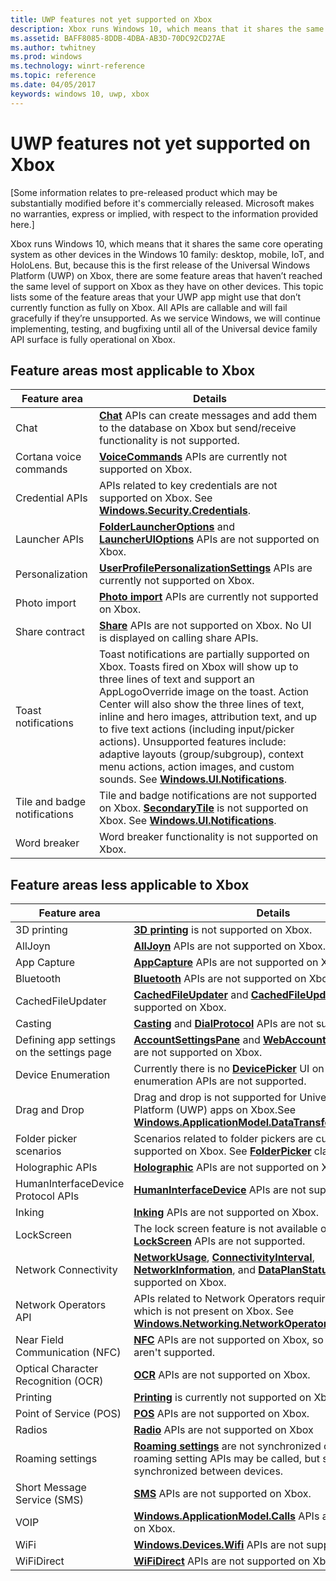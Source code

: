 ```yaml
---
title: UWP features not yet supported on Xbox
description: Xbox runs Windows 10, which means that it shares the same core operating system as other devices in the Windows 10 family desktop, mobile, and HoloLens.
ms.assetid: BAFF8085-8DDB-4DBA-AB3D-70DC92CD27AE
ms.author: twhitney
ms.prod: windows
ms.technology: winrt-reference
ms.topic: reference
ms.date: 04/05/2017
keywords: windows 10, uwp, xbox
---
```


# UWP features not yet supported on Xbox

\[Some information relates to pre-released product which may be substantially modified before it's commercially released. Microsoft makes no warranties, express or implied, with respect to the information provided here.\]

Xbox runs Windows 10, which means that it shares the same core operating system as other devices in the Windows 10 family: desktop, mobile, IoT, and HoloLens. But, because this is the first release of the Universal Windows Platform (UWP) on Xbox, there are some feature areas that haven’t reached the same level of support on Xbox as they have on other devices. This topic lists some of the feature areas that your UWP app might use that don’t currently function as fully on Xbox. All APIs are callable and will fail gracefully if they’re unsupported. As we service Windows, we will continue implementing, testing, and bugfixing until all of the Universal device family API surface is fully operational on Xbox.

## Feature areas most applicable to Xbox

| Feature area            | Details  |
|-------------------------|------------------------------------------------------------------------------------------------------------------------------------------------------------------------------------|
| Chat                    | [**Chat**](https://msdn.microsoft.com/library/windows/apps/dn642321) APIs can create messages and add them to the database on Xbox but send/receive functionality is not supported.|
| Cortana voice commands  | [**VoiceCommands**](https://msdn.microsoft.com/library/windows/apps/dn706594) APIs are currently not supported on Xbox. |
| Credential APIs         | APIs related to key credentials are not supported on Xbox. See [**Windows.Security.Credentials**](https://msdn.microsoft.com/library/windows/apps/br227089).  |
| Launcher APIs           | [**FolderLauncherOptions**](https://msdn.microsoft.com/library/windows/apps/dn889612) and [**LauncherUIOptions**](https://msdn.microsoft.com/library/windows/apps/hh701448) APIs are not supported on Xbox. |
| Personalization         | [**UserProfilePersonalizationSettings**](https://msdn.microsoft.com/library/windows/apps/mt244354) APIs are currently not supported on Xbox. |
| Photo import            | [**Photo import**](https://msdn.microsoft.com/library/windows/apps/mt188534) APIs are currently not supported on Xbox. |
| Share contract          | [**Share**](https://msdn.microsoft.com/library/windows/apps/br205989) APIs are not supported on Xbox. No UI is displayed on calling share APIs. |
| Toast notifications     | Toast notifications are partially supported on Xbox. Toasts fired on Xbox will show up to three lines of text and support an AppLogoOverride image on the toast. Action Center will also show the three lines of text, inline and hero images, attribution text, and up to five text actions (including input/picker actions). Unsupported features include: adaptive layouts (group/subgroup), context menu actions, action images, and custom sounds. See [**Windows.UI.Notifications**](https://msdn.microsoft.com/library/windows/apps/br208661). |
| Tile and badge notifications | Tile and badge notifications are not supported on Xbox. [**SecondaryTile**](https://msdn.microsoft.com/library/windows/apps/br242183) is not supported on Xbox. See [**Windows.UI.Notifications**](https://msdn.microsoft.com/library/windows/apps/br208661).|
| Word breaker                 | Word breaker functionality is not supported on Xbox. |

## Feature areas less applicable to Xbox

| Feature area  | Details  |
|---------------|----------|
| 3D printing                                | [**3D printing**](https://msdn.microsoft.com/library/windows/apps/dn706164) is not supported on Xbox.|
| AllJoyn                                    | [**AllJoyn**](https://msdn.microsoft.com/library/windows/apps/dn894971) APIs are not supported on Xbox. |
| App Capture                                | [**AppCapture**](https://msdn.microsoft.com/library/windows/apps/mt608892) APIs are not supported on Xbox. |
| Bluetooth                                  | [**Bluetooth**](https://msdn.microsoft.com/library/windows/apps/dn263413) APIs are not supported on Xbox. |
| CachedFileUpdater                          | [**CachedFileUpdater**](https://msdn.microsoft.com/library/windows/apps/hh747793) and [**CachedFileUpdaterUI**](https://msdn.microsoft.com/library/windows/apps/hh747794) are not supported on Xbox.  |
| Casting                                    | [**Casting**](https://msdn.microsoft.com/library/windows/apps/dn972568) and [**DialProtocol**](https://msdn.microsoft.com/library/windows/apps/dn946818) APIs are not supported on Xbox. |
| Defining app settings on the settings page | [**AccountSettingsPane**](https://msdn.microsoft.com/library/windows/apps/dn298377) and [**WebAccountCommand**](https://msdn.microsoft.com/library/windows/apps/dn298413) APIs are not supported on Xbox. |
| Device Enumeration                         | Currently there is no [**DevicePicker**](https://msdn.microsoft.com/library/windows/apps/dn930841) UI on Xbox, so device enumeration APIs are not supported. |
| Drag and Drop                              | Drag and drop is not supported for Universal Windows Platform (UWP) apps on Xbox.See [**Windows.ApplicationModel.DataTransfer.DragDrop.Core**](https://msdn.microsoft.com/library/windows/apps/dn894216). |
| Folder picker scenarios                    | Scenarios related to folder pickers are currently not supported on Xbox. See [**FolderPicker**](https://msdn.microsoft.com/library/windows/apps/br207881) class. |
| Holographic APIs                           | [**Holographic**](https://msdn.microsoft.com/library/windows/apps/mt592853) APIs are not supported on Xbox. |
| HumanInterfaceDevice Protocol APIs         | [**HumanInterfaceDevice**](https://msdn.microsoft.com/library/windows/apps/dn264174) APIs are not supported on Xbox. |
| Inking                                     | [**Inking**](https://msdn.microsoft.com/library/windows/apps/br208524) APIs are not supported on Xbox. |
| LockScreen                                 | The lock screen feature is not available on Xbox, so [**LockScreen**](https://msdn.microsoft.com/library/windows/apps/dn946802) APIs are not supported. |
| Network Connectivity                       | [**NetworkUsage**](https://msdn.microsoft.com/library/windows/apps/dn303657), [**ConnectivityInterval**](https://msdn.microsoft.com/library/windows/apps/dn266097), [**NetworkInformation**](https://msdn.microsoft.com/library/windows/apps/br207293), and [**DataPlanStatus**](https://msdn.microsoft.com/library/windows/apps/br207256) APIs are not supported on Xbox. |
| Network Operators API                      | APIs related to Network Operators require modem support, which is not present on Xbox. See [**Windows.Networking.NetworkOperators**](https://msdn.microsoft.com/library/windows/apps/br241148). |
| Near Field Communication (NFC)             | [**NFC**](https://msdn.microsoft.com/library/windows/apps/br241250) APIs are not supported on Xbox, so proximity APIs aren't supported.  |
| Optical Character Recognition (OCR)        | [**OCR**](https://msdn.microsoft.com/library/windows/apps/dn974149) APIs are not supported on Xbox. |
| Printing                                   | [**Printing**](https://msdn.microsoft.com/library/windows/apps/br226489) is currently not supported on Xbox. |
| Point of Service (POS)                     | [**POS**](https://msdn.microsoft.com/library/windows/apps/dn298071) APIs are not supported on Xbox. |
| Radios                                     | [**Radio**](https://msdn.microsoft.com/library/windows/apps/dn996447) APIs are not supported on Xbox  |
| Roaming settings                           | [**Roaming settings**](https://msdn.microsoft.com/library/windows/apps/br241624) are not synchronized on Xbox. The roaming setting APIs may be called, but settings will not be synchronized between devices. |
| Short Message Service (SMS)                | [**SMS**](https://msdn.microsoft.com/library/windows/apps/br206567) APIs are not supported on Xbox. |
| VOIP                                       | [**Windows.ApplicationModel.Calls**](https://msdn.microsoft.com/library/windows/apps/dn297266) APIs are not supported on Xbox. |
| WiFi                                       | [**Windows.Devices.Wifi**](https://msdn.microsoft.com/library/windows/apps/dn975224) APIs are not supported on Xbox. |
| WiFiDirect                                 | [**WiFiDirect**](https://msdn.microsoft.com/library/windows/apps/dn297687) APIs are not supported on Xbox. |
